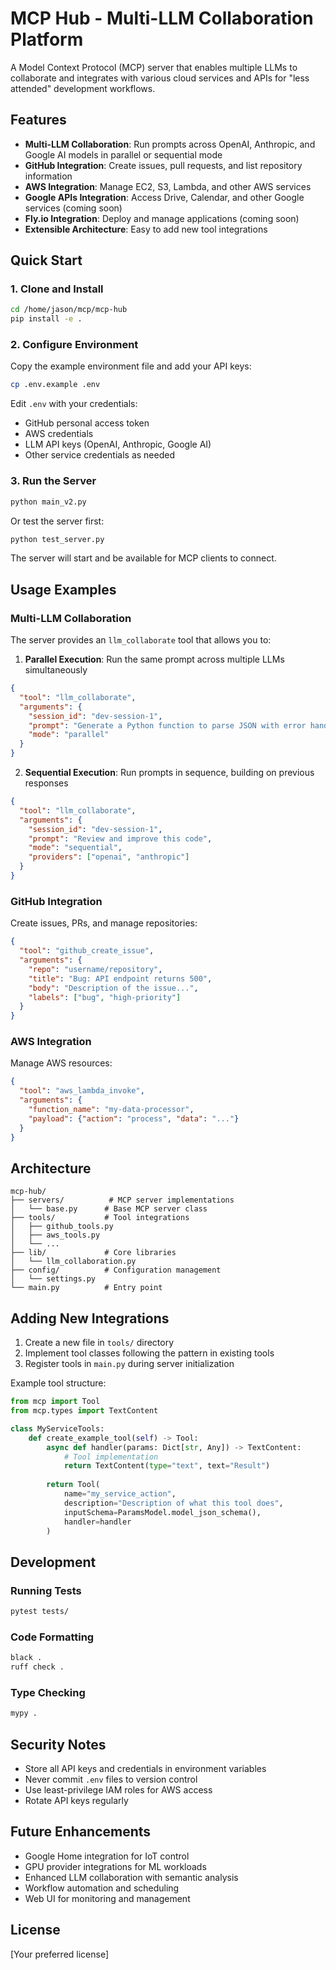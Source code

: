 # MCP Hub - Multi-LLM Collaboration Platform

A Model Context Protocol (MCP) server that enables multiple LLMs to collaborate and integrates with various cloud services and APIs for "less attended" development workflows.

## Features

- **Multi-LLM Collaboration**: Run prompts across OpenAI, Anthropic, and Google AI models in parallel or sequential mode
- **GitHub Integration**: Create issues, pull requests, and list repository information
- **AWS Integration**: Manage EC2, S3, Lambda, and other AWS services
- **Google APIs Integration**: Access Drive, Calendar, and other Google services (coming soon)
- **Fly.io Integration**: Deploy and manage applications (coming soon)
- **Extensible Architecture**: Easy to add new tool integrations

## Quick Start

### 1. Clone and Install

```bash
cd /home/jason/mcp/mcp-hub
pip install -e .
```

### 2. Configure Environment

Copy the example environment file and add your API keys:

```bash
cp .env.example .env
```

Edit `.env` with your credentials:
- GitHub personal access token
- AWS credentials
- LLM API keys (OpenAI, Anthropic, Google AI)
- Other service credentials as needed

### 3. Run the Server

```bash
python main_v2.py
```

Or test the server first:
```bash
python test_server.py
```

The server will start and be available for MCP clients to connect.

## Usage Examples

### Multi-LLM Collaboration

The server provides an `llm_collaborate` tool that allows you to:

1. **Parallel Execution**: Run the same prompt across multiple LLMs simultaneously
```json
{
  "tool": "llm_collaborate",
  "arguments": {
    "session_id": "dev-session-1",
    "prompt": "Generate a Python function to parse JSON with error handling",
    "mode": "parallel"
  }
}
```

2. **Sequential Execution**: Run prompts in sequence, building on previous responses
```json
{
  "tool": "llm_collaborate",
  "arguments": {
    "session_id": "dev-session-1",
    "prompt": "Review and improve this code",
    "mode": "sequential",
    "providers": ["openai", "anthropic"]
  }
}
```

### GitHub Integration

Create issues, PRs, and manage repositories:

```json
{
  "tool": "github_create_issue",
  "arguments": {
    "repo": "username/repository",
    "title": "Bug: API endpoint returns 500",
    "body": "Description of the issue...",
    "labels": ["bug", "high-priority"]
  }
}
```

### AWS Integration

Manage AWS resources:

```json
{
  "tool": "aws_lambda_invoke",
  "arguments": {
    "function_name": "my-data-processor",
    "payload": {"action": "process", "data": "..."}
  }
}
```

## Architecture

```
mcp-hub/
├── servers/          # MCP server implementations
│   └── base.py      # Base MCP server class
├── tools/           # Tool integrations
│   ├── github_tools.py
│   ├── aws_tools.py
│   └── ...
├── lib/             # Core libraries
│   └── llm_collaboration.py
├── config/          # Configuration management
│   └── settings.py
└── main.py          # Entry point
```

## Adding New Integrations

1. Create a new file in `tools/` directory
2. Implement tool classes following the pattern in existing tools
3. Register tools in `main.py` during server initialization

Example tool structure:
```python
from mcp import Tool
from mcp.types import TextContent

class MyServiceTools:
    def create_example_tool(self) -> Tool:
        async def handler(params: Dict[str, Any]) -> TextContent:
            # Tool implementation
            return TextContent(type="text", text="Result")
        
        return Tool(
            name="my_service_action",
            description="Description of what this tool does",
            inputSchema=ParamsModel.model_json_schema(),
            handler=handler
        )
```

## Development

### Running Tests
```bash
pytest tests/
```

### Code Formatting
```bash
black .
ruff check .
```

### Type Checking
```bash
mypy .
```

## Security Notes

- Store all API keys and credentials in environment variables
- Never commit `.env` files to version control
- Use least-privilege IAM roles for AWS access
- Rotate API keys regularly

## Future Enhancements

- Google Home integration for IoT control
- GPU provider integrations for ML workloads
- Enhanced LLM collaboration with semantic analysis
- Workflow automation and scheduling
- Web UI for monitoring and management

## License

[Your preferred license]
